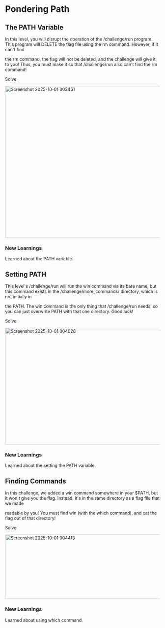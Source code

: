 # Pondering Path
## The PATH Variable
In this level, you will disrupt the operation of the /challenge/run program. This program will DELETE the flag file using the rm command. However, if it can't find 

the rm command, the flag will not be deleted, and the challenge will give it to you! Thus, you must make it so that /challenge/run also can't find the rm command!

Solve

<img width="1291" height="493" alt="Screenshot 2025-10-01 003451" src="https://github.com/user-attachments/assets/e5b656ed-956b-46d5-a4c5-2110b45ccc77" />

### New Learnings
Learned about the PATH variable.

## Setting PATH
This level's /challenge/run will run the win command via its bare name, but this command exists in the /challenge/more_commands/ directory, which is not initially in

the PATH. The win command is the only thing that /challenge/run needs, so you can just overwrite PATH with that one directory. Good luck!

Solve

<img width="1181" height="379" alt="Screenshot 2025-10-01 004028" src="https://github.com/user-attachments/assets/f2133e7a-3926-4182-b99c-923daa3bdacd" />

### New Learnings
Learned about the setting the PATH variable.

## Finding Commands
In this challenge, we added a win command somewhere in your $PATH, but it won't give you the flag. Instead, it's in the same directory as a flag file that we made

readable by you! You must find win (with the which command), and cat the flag out of that directory!

Solve

<img width="1070" height="209" alt="Screenshot 2025-10-01 004413" src="https://github.com/user-attachments/assets/f4d11e88-f102-42f6-b175-3b72c4134d2f" />

### New Learnings
Learned about using which command.
